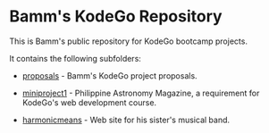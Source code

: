 # Bamm's KodeGo Repository

This is Bamm's public repository for KodeGo bootcamp projects.

It contains the following subfolders:

* [proposals](proposals/) - Bamm's KodeGo project proposals.

* [miniproject1](miniproject1/) - Philippine Astronomy Magazine, a requirement for KodeGo's web development course.

* [harmonicmeans](harmonicmeans/) - Web site for his sister's musical band.


